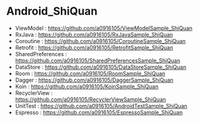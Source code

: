 # Android_ShiQuan

- ViewModel : https://github.com/a0916105/ViewModelSample_ShiQuan
- RxJava : https://github.com/a0916105/RxJavaSample_ShiQuan
- Coroutine : https://github.com/a0916105/CoroutineSample_ShiQuan
- Retrofit : https://github.com/a0916105/RetrofitSample_ShiQuan
- SharedPreferences : https://github.com/a0916105/SharedPreferencesSample_ShiQuan
- DataStore : https://github.com/a0916105/DataStoreSample_ShiQuan
- Room : https://github.com/a0916105/RoomSample_ShiQuan
- Dagger : https://github.com/a0916105/DaggerSample_ShiQuan
- Koin : https://github.com/a0916105/KoinSample_ShiQuan
- RecyclerView : https://github.com/a0916105/RecyclerViewSample_ShiQuan
- UnitTest : https://github.com/a0916105/AndroidTestSample_ShiQuan
- Espresso : https://github.com/a0916105/EspressoSample_ShiQuan
